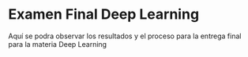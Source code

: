 # Examen Final Deep Learning

Aquí se podra observar los resultados y el proceso para la entrega final para la materia Deep Learning

```{tableofcontents}
```
